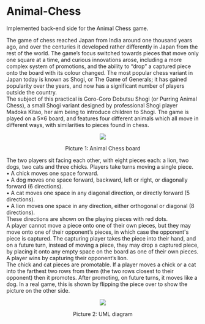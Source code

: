 # Animal-Chess
Implemented back-end side for the Animal Chess game.  

The game of chess reached Japan from India around one thousand years ago, and over the centuries it developed rather differently in Japan from the rest of the world. The game’s focus switched towards pieces that move only one square at a time, and curious innovations arose, including a more complex system of promotions, and the ability to “drop” a captured piece onto the board with its colour changed. The most popular chess variant in Japan today is known as Shogi, or The Game of Generals; it has gained popularity over the years, and now has a significant number of players outside the country.  
The subject of this practical is Goro-Goro Dobutsu Shogi (or Purring Animal Chess), a small Shogi variant designed by professional Shogi player Madoka Kitao, her aim being to introduce children to Shogi. The game is played on a 5×6 board, and features four different animals which all move in different ways, with similarities to pieces found in chess.

<div align='center'>
<img src="https://user-images.githubusercontent.com/81230042/145485766-6f16e08d-f7dc-4655-b000-717eb9e7a0d4.png" />
	
Picture 1: 	Animal Chess board
</div> 

The two players sit facing each other, with eight pieces each: a lion, two dogs, two cats and three chicks. Players take turns moving a single piece.  
• A chick moves one space forward.  
• A dog moves one space forward, backward, left or right, or diagonally forward (6 directions).  
• A cat moves one space in any diagonal direction, or directly forward (5 directions).  
• A lion moves one space in any direction, either orthogonal or diagonal (8 directions).  
These directions are shown on the playing pieces with red dots.  
A player cannot move a piece onto one of their own pieces, but they may move onto one of their opponent’s pieces, in which case the opponent's piece is captured. The capturing player takes the piece into their hand, and on a future turn, instead of moving a piece, they may drop a captured piece, by placing it onto any empty space on the board as one of their own pieces. A player wins by capturing their opponent’s lion.  
The chick and cat pieces are promotable. If a player moves a chick or a cat into the farthest two rows from them (the two rows closest to their opponent) then it promotes. After promoting, on future turns, it moves like a dog. In a real game, this is shown by flipping the piece over to show the picture on the other side.  

<div align='center'>
<img src="https://user-images.githubusercontent.com/81230042/145486500-9b67a562-0260-4bd8-9a83-85e979ddb465.png" />
	
Picture 2: 	UML diagram
</div> 
